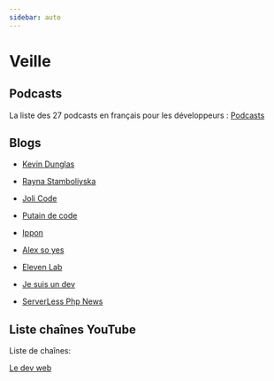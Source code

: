 ```yaml
---
sidebar: auto
---
```

# Veille

## Podcasts
La liste des 27 podcasts en français pour les développeurs :
[Podcasts](https://alexsoyes.com/podcasts-developpeurs/) 


## Blogs

- [Kevin Dunglas](https://dunglas.fr/)

- [Rayna Stamboliyska](https://www.zdnet.fr/blogs/50-nuances-d-internet/)

- [Joli Code](https://jolicode.com/blog/archives)

- [Putain de code](https://putaindecode.io/) 

- [Ippon](https://blog.ippon.fr/)

- [Alex so yes](https://alexsoyes.com/)

- [Eleven Lab]( https://blog.eleven-labs.com/)

- [Je suis un dev]( https://www.jesuisundev.com)

- [ServerLess Php News](https://serverless-php.news/)
    

  

 ## Liste chaînes YouTube
  
   Liste de chaînes:

   [Le dev web]( https://www.ledevweb.fr/ )
      

